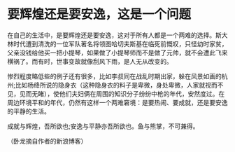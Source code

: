 # 要辉煌还是要安逸，这是一个问题

在自己的生活中，是要辉煌还是要安逸，这对于所有人都是一个两难的选择。斯大林时代遭到清洗的一位军队著名将领图哈切夫斯基在临死前慨叹，只怪幼时家贫，父亲没钱给他买一把小提琴，如果做了小提琴师而不是做了元帅，就不会遭此飞来横祸了。而有时，世事变故就像刮风下雨，是人无从改变的。 

惨烈程度略低些的例子还有很多，比如李叔同在战乱时期出家，躲在风景如画的杭州;比如杨绛所说的隐身衣（这种隐身衣的料子是卑微，身处卑微，人家就视而不见，见而无睹），使他们夫妇俩在周围的知识分子纷纷中枪的年代，安然度过。在周边环境平和的年代，仍然有这样一个两难窘境：是要热闹、要成就，还是要安逸的平静的生活。 

成就与辉煌，吾所欲也;安逸与平静亦吾所欲也。鱼与熊掌，不可兼得。 

（卧龙摘自作者的新浪博客）